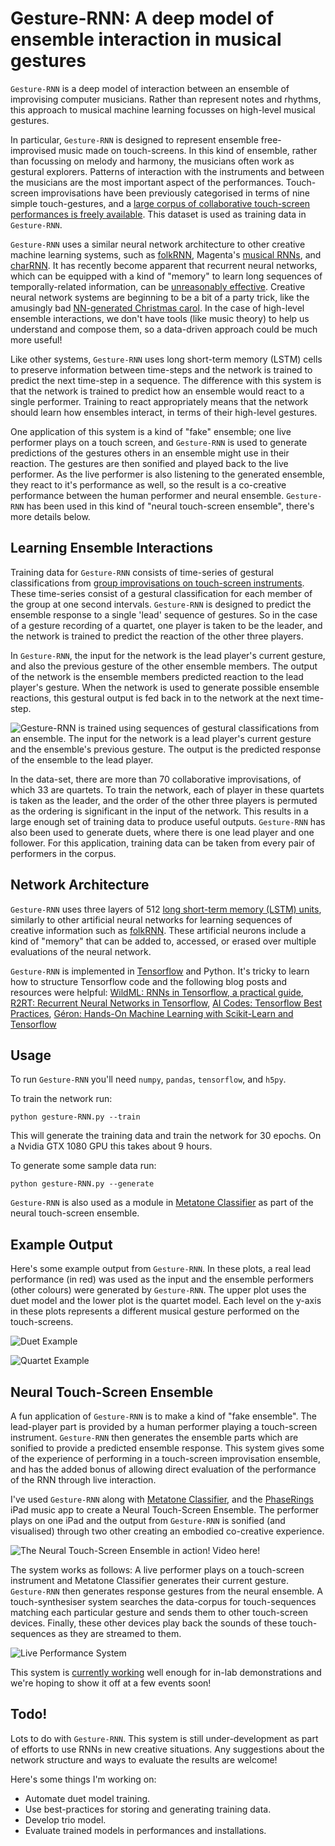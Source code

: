 # Gesture-RNN: A deep model of ensemble interaction in musical gestures

`Gesture-RNN` is a deep model of interaction between an ensemble of improvising computer musicians. Rather than represent notes and rhythms, this approach to musical machine learning focusses on high-level musical gestures.

In particular, `Gesture-RNN` is designed to represent ensemble free-improvised music made on touch-screens. In this kind of ensemble, rather than focussing on melody and harmony, the musicians often work as gestural explorers. Patterns of interaction with the instruments and between the musicians are the most important aspect of the performances. Touch-screen improvisations have been previously categorised in terms of nine simple touch-gestures, and a [large corpus of collaborative touch-screen performances is freely available](https://github.com/anucc/metatone-analysis). This dataset is used as training data in `Gesture-RNN`.

`Gesture-RNN` uses a similar neural network architecture to other creative machine learning systems, such as [folkRNN](https://github.com/IraKorshunova/folk-rnn), Magenta's [musical RNNs](https://github.com/tensorflow/magenta), and  [charRNN](https://github.com/karpathy/char-rnn). It has recently become apparent that recurrent neural networks, which can be equipped with a kind of "memory" to learn long sequences of temporally-related information, can be [unreasonably effective](http://karpathy.github.io/2015/05/21/rnn-effectiveness/). Creative neural network systems are beginning to be a bit of a party trick, like the amusingly bad [NN-generated Christmas carol](https://vimeo.com/192711856). In the case of high-level ensemble interactions, we don't have tools (like music theory) to help us understand and compose them, so a data-driven approach could be much more useful!

Like other systems, `Gesture-RNN` uses long short-term memory (LSTM) cells to preserve information between time-steps and the network is trained to predict the next time-step in a sequence. The difference with this system is that the network is trained to predict how an ensemble would react to a single performer. Training to react appropriately means that the network should learn how ensembles interact, in terms of their high-level gestures.

One application of this system is a kind of "fake" ensemble; one live performer plays on a touch screen, and `Gesture-RNN` is used to generate predictions of the gestures others in an ensemble might use in their reaction. The gestures are then sonified and played back to the live performer. As the live performer is also listening to the generated ensemble, they react to it's performance as well, so the result is a co-creative performance between the human performer and neural ensemble. `Gesture-RNN` has been used in this kind of "neural touch-screen ensemble", there's more details below.

## Learning Ensemble Interactions

Training data for `Gesture-RNN` consists of time-series of gestural classifications from [group improvisations on touch-screen instruments](https://github.com/anucc/metatone-analysis). These time-series consist of a gestural classification for each member of the group at one second intervals. `Gesture-RNN` is designed to predict the ensemble response to a single 'lead' sequence of gestures. So in the case of a gesture recording of a quartet, one player is taken to be the leader, and the network is trained to predict the reaction of the other three players.

In `Gesture-RNN`, the input for the network is the lead player's current gesture, and also the previous gesture of the other ensemble members. The output of the network is the ensemble members predicted reaction to the lead player's gesture. When the network is used to generate possible ensemble reactions, this gestural output is fed back in to the network at the next time-step.

![Gesture-RNN is trained using sequences of gestural classifications from an ensemble. The input for the network is a lead player's current gesture and the ensemble's previous gesture. The output is the predicted response of the ensemble to the lead player.](https://github.com/cpmpercussion/ensemble-performance-deep-models/raw/master/images/nn-ensemble-training.jpg)

In the data-set, there are more than 70 collaborative improvisations, of which 33 are quartets. To train the network, each of player in these quartets is taken as the leader, and the order of the other three players is permuted as the ordering is significant in the input of the network. This results in a large enough set of training data to produce useful outputs. `Gesture-RNN` has also been used to generate duets, where there is one lead player and one follower. For this application, training data can be taken from every pair of performers in the corpus.

## Network Architecture

`Gesture-RNN` uses three layers of 512 [long short-term memory (LSTM) units](http://colah.github.io/posts/2015-08-Understanding-LSTMs/), similarly to other artificial neural networks for learning sequences of creative information such as [folkRNN](https://github.com/IraKorshunova/folk-rnn). These artificial neurons include a kind of "memory" that can be added to, accessed, or erased over multiple evaluations of the neural network. 

`Gesture-RNN` is implemented in [Tensorflow](https://www.tensorflow.org/) and Python. It's tricky to learn how to structure Tensorflow code and the following blog posts and resources were helpful: [WildML: RNNs in Tensorflow, a practical guide](http://www.wildml.com/2016/08/rnns-in-tensorflow-a-practical-guide-and-undocumented-features/), [R2RT: Recurrent Neural Networks in Tensorflow](http://r2rt.com/recurrent-neural-networks-in-tensorflow-i.html), [AI Codes: Tensorflow Best Practices](https://github.com/aicodes/tf-bestpractice), [Géron: Hands-On Machine Learning with Scikit-Learn and Tensorflow](http://shop.oreilly.com/product/0636920052289.do)

## Usage

To run `Gesture-RNN` you'll need `numpy`, `pandas`, `tensorflow`, and `h5py`.

To train the network run:

	python gesture-RNN.py --train

This will generate the training data and train the network for 30 epochs. On a Nvidia GTX 1080 GPU this takes about 9 hours.

To generate some sample data run:

	python gesture-RNN.py --generate

`Gesture-RNN` is also used as a module in [Metatone Classifier](https://github.com/cpmpercussion/MetatoneClassifier/tree/soundobject-player) as part of the neural touch-screen ensemble.

## Example Output

Here's some example output from `Gesture-RNN`. In these plots, a real lead performance (in red) was used as the input and the ensemble performers (other colours) were generated by `Gesture-RNN`. The upper plot uses the duet model and the lower plot is the quartet model. Each level on the y-axis in these plots represents a different musical gesture performed on the touch-screens.

![Duet Example](https://github.com/cpmpercussion/ensemble-performance-deep-models/raw/master/images/duet-example.png)

![Quartet Example](https://github.com/cpmpercussion/ensemble-performance-deep-models/raw/master/images/quartet-example.png)

## Neural Touch-Screen Ensemble

A fun application of `Gesture-RNN` is to make a kind of "fake ensemble". The lead-player part is provided by a human performer playing a touch-screen instrument. `Gesture-RNN` then generates the ensemble parts which are sonified to provide a predicted ensemble response. This system gives some of the experience of performing in a touch-screen improvisation ensemble, and has the added bonus of allowing direct evaluation of the performance of the RNN through live interaction.

I've used `Gesture-RNN` along with [Metatone Classifier](https://github.com/cpmpercussion/MetatoneClassifier), and the [PhaseRings](https://github.com/cpmpercussion/PhaseRings) iPad music app to create a Neural Touch-Screen Ensemble. The performer plays on one iPad and the output from `Gesture-RNN` is sonified (and visualised) through two other creating an embodied co-creative experience.

![The Neural Touch-Screen Ensemble in action! [Video here!](https://youtu.be/6eg5VSRqIDA)](https://github.com/cpmpercussion/ensemble-performance-deep-models/raw/master/images/neural-touch-screen-band-small.jpg)

The system works as follows: A live performer plays on a touch-screen instrument and Metatone Classifier generates their current gesture. `Gesture-RNN` then generates response gestures from the neural ensemble. A touch-synthesiser system searches the data-corpus for touch-sequences matching each particular gesture and sends them to other touch-screen devices. Finally, these other devices play back the sounds of these touch-sequences as they are streamed to them.

![Live Performance System](https://github.com/cpmpercussion/ensemble-performance-deep-models/raw/master/images/live-performance-system.jpg)

This system is [currently working](https://youtu.be/6eg5VSRqIDA) well enough for in-lab demonstrations and we're hoping to show it off at a few events soon!

<!-- <iframe width="560" height="315" src="https://www.youtube.com/embed/6eg5VSRqIDA" frameborder="0" allowfullscreen></iframe>
 -->

## Todo!

Lots to do with `Gesture-RNN`. This system is still under-development as part of efforts to use RNNs in new creative situations. Any suggestions about the network structure and ways to evaluate the results are welcome!

Here's some things I'm working on:

- Automate duet model training.
- Use best-practices for storing and generating training data.
- Develop trio model.
- Evaluate trained models in performances and installations.
